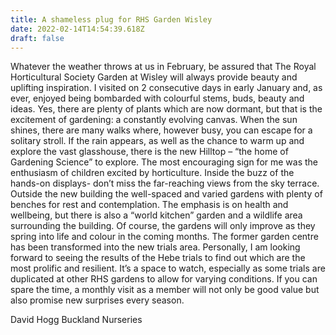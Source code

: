 ```yaml
---
title: A shameless plug for RHS Garden Wisley
date: 2022-02-14T14:54:39.618Z
draft: false
---
```

Whatever the weather throws at us in February, be assured that The Royal Horticultural Society Garden at Wisley will always provide beauty and uplifting inspiration. I visited on 2 consecutive days in early January and, as ever, enjoyed being bombarded with colourful stems, buds, beauty and ideas. Yes, there are plenty of plants which are now dormant, but that is the excitement of gardening: a constantly evolving canvas. 
When the sun shines, there are many walks where, however busy, you can escape for a solitary stroll. If the rain appears, as well as the chance to warm up and explore the vast glasshouse, there is the new  Hilltop – “the home of Gardening Science” to explore. The most encouraging sign for me was the enthusiasm of children excited by horticulture. Inside the buzz of the hands-on displays- don’t miss the far-reaching views from the sky terrace. Outside the new building the well-spaced and varied gardens with plenty of benches for rest and contemplation. The emphasis is on health and wellbeing, but there is also a “world kitchen” garden and a wildlife area surrounding the building. Of course, the gardens will only improve as they spring into life and colour in the coming months. 
The former garden centre has been transformed into the new trials area. Personally, I am looking forward to seeing the results of the Hebe trials to find out which are the most prolific and resilient. It’s a space to watch, especially as some trials are duplicated at other RHS gardens to allow for varying conditions. 
If you can spare the time, a monthly visit as a member will not only be good value but also promise new surprises every season. 

David Hogg
Buckland Nurseries 
